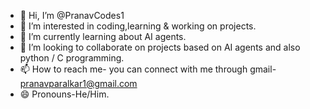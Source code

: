 - 👋 Hi, I’m @PranavCodes1
- 👀 I’m interested in coding,learning & working on projects.
- 🌱 I’m currently learning about AI agents.
- 💞️ I’m looking to collaborate on projects based on AI agents and also python / C programming.
- 📫 How to reach me- you can connect with me through gmail- pranavparalkar1@gmail.com
- 😄 Pronouns-He/Him.

<!---
PranavCodes1/PranavCodes1 is a ✨ special ✨ repository because its `README.md` (this file) appears on your GitHub profile.
You can click the Preview link to take a look at your changes.
--->
